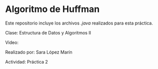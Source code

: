 # Algoritmo de Huffman

Este repositorio incluye los archivos _.java_ realizados para esta práctica. 

Clase: Estructura de Datos y Algoritmos II

Video: 

Realizado por: Sara López Marín

Actividad: Práctica 2
